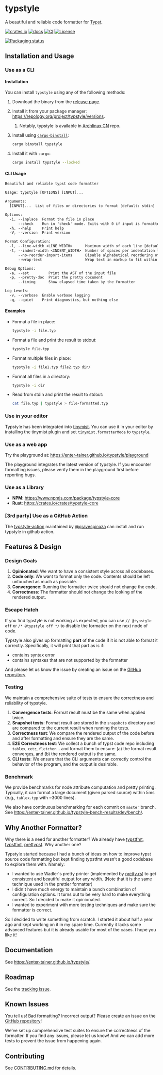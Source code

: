 # typstyle

A beautiful and reliable code formatter for [Typst](https://typst.app/).

[![crates.io](https://img.shields.io/crates/v/typstyle)](https://crates.io/crates/typstyle)
[![docs](https://img.shields.io/badge/docs-latest-blue)](https://enter-tainer.github.io/typstyle/)
[![CI](https://github.com/Enter-tainer/typstyle/workflows/Test%20and%20Release/badge.svg)](…)
[![License](https://img.shields.io/crates/l/typstyle)](LICENSE)

[![Packaging status](https://repology.org/badge/vertical-allrepos/typstyle.svg)](https://repology.org/project/typstyle/versions)

## Installation and Usage

### Use as a CLI

#### Installation

You can install `typstyle` using any of the following methods:

1. Download the binary from the [release page](https://github.com/Enter-tainer/typstyle/releases/).
2. Install it from your package manager: <https://repology.org/project/typstyle/versions>.
   1. Notably, typstyle is available in [Archlinux CN](https://www.archlinuxcn.org/archlinux-cn-repo-and-mirror/) repo.
3. Install using [`cargo-binstall`](https://github.com/cargo-bins/cargo-binstall):

   ```sh
   cargo binstall typstyle
   ```

4. Install it with `cargo`:

   ```sh
   cargo install typstyle --locked
   ```

#### CLI Usage

```txt
Beautiful and reliable typst code formatter

Usage: typstyle [OPTIONS] [INPUT]...

Arguments:
  [INPUT]...  List of files or directories to format [default: stdin]

Options:
  -i, --inplace  Format the file in place
      --check    Run in 'check' mode. Exits with 0 if input is formatted correctly. Exits with a non-zero status code if formatting is required
  -h, --help     Print help
  -V, --version  Print version

Format Configuration:
  -l, --line-width <LINE_WIDTH>      Maximum width of each line [default: 80] [aliases: column] [short aliases: c]
  -t, --indent-width <INDENT_WIDTH>  Number of spaces per indentation level [default: 2] [aliases: tab-width]
      --no-reorder-import-items      Disable alphabetical reordering of import items
      --wrap-text                    Wrap text in markup to fit within the line width. Implies `--collapse-spaces`

Debug Options:
  -a, --ast         Print the AST of the input file
  -p, --pretty-doc  Print the pretty document
      --timing      Show elapsed time taken by the formatter

Log Levels:
  -v, --verbose  Enable verbose logging
  -q, --quiet    Print diagnostics, but nothing else
```

#### Examples

- Format a file in place:

  ```sh
  typstyle -i file.typ
  ```

- Format a file and print the result to stdout:

  ```sh
  typstyle file.typ
  ```

- Format multiple files in place:

  ```sh
  typstyle -i file1.typ file2.typ dir/
  ```

- Format all files in a directory:

  ```sh
  typstyle -i dir
  ```

- Read from stdin and print the result to stdout:

  ```sh
  cat file.typ | typstyle > file-formatted.typ
  ```

### Use in your editor

Typstyle has been integrated into [tinymist](https://github.com/Myriad-Dreamin/tinymist). You can use it in your editor by installing the tinymist plugin and set `tinymist.formatterMode` to `typstyle`.

### Use as a web app

Try the playground at: <https://enter-tainer.github.io/typstyle/playground>

The playground integrates the latest version of typstyle. If you encounter formatting issues, please verify them in the playground first before reporting bugs.

### Use as a Library

- **NPM**: <https://www.npmjs.com/package/typstyle-core>
- **Rust**: <https://crates.io/crates/typstyle-core>

### [3rd party] Use as a GitHub Action

The [typstyle-action](https://github.com/grayespinoza/typstyle-action) maintained by [@grayespinoza](https://github.com/grayespinoza) can install and run typstyle in github action.

## Features & Design

### Design Goals

1. **Opinionated**: We want to have a consistent style across all codebases.
2. **Code only**: We want to format only the code. Contents should be left untouched as much as possible.
3. **Convergence**: Running the formatter twice should not change the code.
4. **Correctness**: The formatter should not change the looking of the rendered output.

### Escape Hatch

If you find typstyle is not working as expected, you can use `// @typstyle off` or `/* @typstyle off */` to disable the formatter on the next node of code.

Typstyle also gives up formatting **part** of the code if it is not able to format it correctly. Specifically, it will print that part as is if:

- contains syntax error
- contains syntaxes that are not supported by the formatter

And please let us know the issue by creating an issue on the [GitHub repository](https://github.com/Enter-tainer/typstyle)

### Testing

We maintain a comprehensive suite of tests to ensure the correctness and reliability of typstyle.

1. **Convergence tests**: Format result must be the same when applied twice.
2. **Snapshot tests**: Format result are stored in the `snapshots` directory and are compared to the current result when running the tests.
3. **Correctness test**: We compare the rendered output of the code before and after formatting and ensure they are the same.
4. **E2E Correctness test**: We collect a bunch of typst code repo including `tablex`, `cetz`, `fletcher`... and format them to ensure: (a) the format result converges, and (b) the rendered output is the same.
5. **CLI tests**: We ensure that the CLI arguments can correctly control the behavior of the program, and the output is desirable.

### Benchmark

We provide benchmarks for node attribute computation and pretty printing. Typically, it can format a large document (given parsed source) within 5ms (e.g., `tablex.typ` with ~3000 lines).

We also have continuous benchmarking for each commit on `master` branch. See <https://enter-tainer.github.io/typstyle-bench-results/dev/bench/>.

## Why Another Formatter?

Why there is a need for another formatter? We already have [typstfmt](https://github.com/astrale-sharp/typstfmt), [typstfmt](https://github.com/jeffa5/typstfmt), [prettypst](https://github.com/antonWetzel/prettypst). Why another one?

Typstyle started because I had a bunch of ideas on how to improve typst source code formatting but kept finding typstfmt wasn't a good codebase to explore them with. Namely:

- I wanted to use Wadler's pretty printer (implemented by [pretty.rs](https://github.com/Marwes/pretty.rs)) to get consistent and beautiful output for any width. (Note that it is the same technique used in the prettier formatter)
- I didn't have much energy to maintain a bunch combination of configuration options. It turns out to be very hard to make everything correct. So I decided to make it opinionated.
- I wanted to experiment with more testing techniques and make sure the formatter is correct.

So I decided to write something from scratch. I started it about half a year ago and kept working on it in my spare time. Currently it lacks some advanced features but it is already usable for most of the cases. I hope you like it!

## Documentation

See <https://enter-tainer.github.io/typstyle/>.

## Roadmap

See the [tracking issue](https://github.com/Enter-tainer/typstyle/issues/15).

## Known Issues

You tell us! Bad formatting? Incorrect output? Please create an issue on the [GitHub repository](https://github.com/Enter-tainer/typstyle)!

We've set up comprehensive test suites to ensure the correctness of the formatter. If you find any issues, please let us know! And we can add more tests to prevent the issue from happening again.

## Contributing

See [CONTRIBUTING.md](CONTRIBUTING.md) for details.
